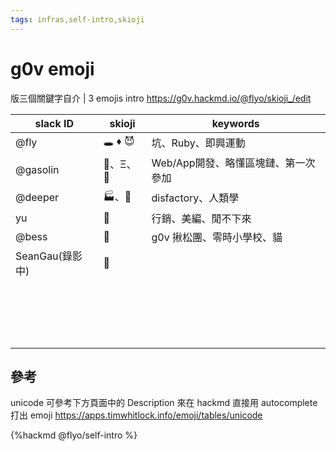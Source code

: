 ```yaml
---
tags: infras,self-intro,skioji
---
```


# g0v emoji 
版三個關鍵字自介 | 3 emojis intro
https://g0v.hackmd.io/@flyo/skioji_/edit

| slack ID | skioji | keywords |
| -------- | -------- | -------- |
| @fly     | :hole: :diamonds: :smiling_imp:     | 坑、Ruby、即興運動     |
| @gasolin  | 📱、Ξ、:deer: | Web/App開發、略懂區塊鏈、第一次參加 |
| @deeper | 🏭、🏐 |disfactory、人類學|
| yu | 👾 |行銷、美編、閒不下來|
| @bess | 😬 | g0v 揪松團、零時小學校、貓 |
|SeanGau(錄影中) |🎥||
||||
||||
||||
||||
||||
||||
||||
||||
||||
||||
||||
||||
||||
||||
||||
||||
||||
||||

## 參考
unicode 可參考下方頁面中的 Description 來在 hackmd 直接用 autocomplete 打出 emoji
https://apps.timwhitlock.info/emoji/tables/unicode

{%hackmd @flyo/self-intro %}